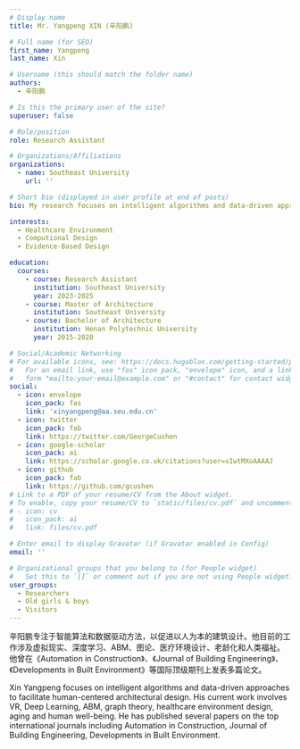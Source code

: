 ```yaml
---
# Display name
title: Mr. Yangpeng XIN (辛阳鹏)

# Full name (for SEO)
first_name: Yangpeng
last_name: Xin

# Username (this should match the folder name)
authors:
  - 辛阳鹏 

# Is this the primary user of the site?
superuser: false

# Role/position
role: Research Assistant

# Organizations/Affiliations
organizations:
  - name: Southeast University
    url: ''

# Short bio (displayed in user profile at end of posts)
bio: My research focuses on intelligent algorithms and data-driven approaches to facilitate human-centered architectural design. My current work involves VR, Deep Learning, ABM, graph theory, healthcare environment design, aging and human well-being.

interests:
  - Healthcare Environment
  - Computional Design
  - Evidence-Based Design

education:
  courses:
    - course: Research Assistant
      institution: Southeast University
      year: 2023-2025
    - course: Master of Architecture
      institution: Southeast University
    - course: Bachelor of Architecture
      institution: Henan Polytechnic University
      year: 2015-2020

# Social/Academic Networking
# For available icons, see: https://docs.hugoblox.com/getting-started/page-builder/#icons
#   For an email link, use "fas" icon pack, "envelope" icon, and a link in the
#   form "mailto:your-email@example.com" or "#contact" for contact widget.
social:
  - icon: envelope
    icon_pack: fas
    link: 'xinyangpeng@aa.seu.edu.cn'
  - icon: twitter
    icon_pack: fab
    link: https://twitter.com/GeorgeCushen
  - icon: google-scholar
    icon_pack: ai
    link: https://scholar.google.co.uk/citations?user=sIwtMXoAAAAJ
  - icon: github
    icon_pack: fab
    link: https://github.com/gcushen
# Link to a PDF of your resume/CV from the About widget.
# To enable, copy your resume/CV to `static/files/cv.pdf` and uncomment the lines below.
# - icon: cv
#   icon_pack: ai
#   link: files/cv.pdf

# Enter email to display Gravatar (if Gravatar enabled in Config)
email: ''

# Organizational groups that you belong to (for People widget)
#   Set this to `[]` or comment out if you are not using People widget.
user_groups:
  - Researchers
  - Old girls & boys
  - Visitors
---
```


辛阳鹏专注于智能算法和数据驱动方法，以促进以人为本的建筑设计。他目前的工作涉及虚拟现实、深度学习、ABM、图论、医疗环境设计、老龄化和人类福祉。他曾在《Automation in Construction》、《Journal of Building Engineering》、《Developments in Built Environment》等国际顶级期刊上发表多篇论文。

Xin Yangpeng focuses on intelligent algorithms and data-driven approaches to facilitate human-centered architectural design.   His current work involves VR, Deep Learning, ABM, graph theory, healthcare environment design, aging and human well-being. He has  published several papers on the top international journals including Automation in Construction, Journal of Building Engineering, Developments in Built Environment.
